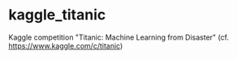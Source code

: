 # kaggle_titanic
Kaggle competition "Titanic: Machine Learning from Disaster" (cf. https://www.kaggle.com/c/titanic)
